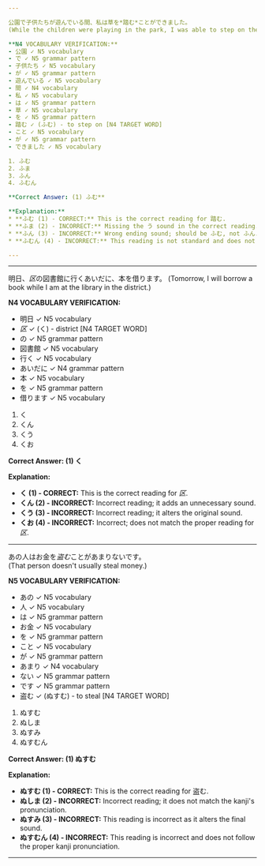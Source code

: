 ```yaml
---

公園で子供たちが遊んでいる間、私は草を*踏む*ことができました。  
(While the children were playing in the park, I was able to step on the grass.)

**N4 VOCABULARY VERIFICATION:**
- 公園 ✓ N5 vocabulary
- で ✓ N5 grammar pattern  
- 子供たち ✓ N5 vocabulary
- が ✓ N5 grammar pattern
- 遊んでいる ✓ N5 vocabulary
- 間 ✓ N4 vocabulary
- 私 ✓ N5 vocabulary
- は ✓ N5 grammar pattern  
- 草 ✓ N5 vocabulary
- を ✓ N5 grammar pattern
- 踏む ✓ (ふむ) - to step on [N4 TARGET WORD]
- こと ✓ N5 vocabulary
- が ✓ N5 grammar pattern
- できました ✓ N5 vocabulary

1. ふむ
2. ふま
3. ふん
4. ふむん

**Correct Answer: (1) ふむ**

**Explanation:**
* **ふむ (1) - CORRECT:** This is the correct reading for 踏む.
* **ふま (2) - INCORRECT:** Missing the う sound in the correct reading.
* **ふん (3) - INCORRECT:** Wrong ending sound; should be ふむ, not ふん.
* **ふむん (4) - INCORRECT:** This reading is not standard and does not correspond to any valid reading of 踏む.

---
```


---

明日、*区*の図書館に行くあいだに、本を借ります。
(Tomorrow, I will borrow a book while I am at the library in the district.)

**N4 VOCABULARY VERIFICATION:**
- 明日 ✓ N5 vocabulary
- *区* ✓ (く) - district [N4 TARGET WORD]
- の ✓ N5 grammar pattern  
- 図書館 ✓ N5 vocabulary
- 行く ✓ N5 vocabulary
- あいだに ✓ N4 grammar pattern
- 本 ✓ N5 vocabulary
- を ✓ N5 grammar pattern
- 借ります ✓ N5 vocabulary

1. く
2. くん
3. くう
4. くお

**Correct Answer: (1) く**

**Explanation:**
* **く (1) - CORRECT:** This is the correct reading for *区*.
* **くん (2) - INCORRECT:** Incorrect reading; it adds an unnecessary sound.
* **くう (3) - INCORRECT:** Incorrect reading; it alters the original sound.
* **くお (4) - INCORRECT:** Incorrect; does not match the proper reading for *区*.

---

あの人はお金を*盗む*ことがあまりないです。  
(That person doesn't usually steal money.)

**N5 VOCABULARY VERIFICATION:**
- あの ✓ N5 vocabulary  
- 人 ✓ N5 vocabulary  
- は ✓ N5 grammar pattern  
- お金 ✓ N5 vocabulary  
- を ✓ N5 grammar pattern  
- こと ✓ N5 vocabulary  
- が ✓ N5 grammar pattern  
- あまり ✓ N4 vocabulary  
- ない ✓ N5 grammar pattern  
- です ✓ N5 grammar pattern  
- 盗む ✓ (ぬすむ) - to steal [N4 TARGET WORD]

1. ぬすむ  
2. ぬしま  
3. ぬすみ  
4. ぬすむん  

**Correct Answer: (1) ぬすむ**

**Explanation:**
* **ぬすむ (1) - CORRECT:** This is the correct reading for 盗む.
* **ぬしま (2) - INCORRECT:** Incorrect reading; it does not match the kanji's pronunciation.
* **ぬすみ (3) - INCORRECT:** This reading is incorrect as it alters the final sound.
* **ぬすむん (4) - INCORRECT:** This reading is incorrect and does not follow the proper kanji pronunciation.

---